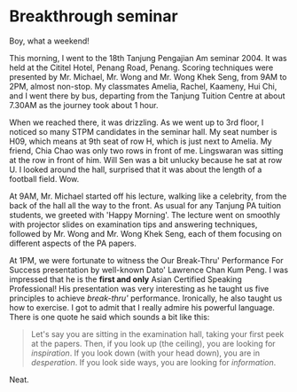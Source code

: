 Breakthrough seminar
===

Boy, what a weekend!

This morning, I went to the 18th Tanjung <span lang="ms">Pengajian Am</span> seminar 2004. It was held at the Cititel Hotel, Penang Road, Penang. Scoring techniques were presented by Mr. Michael, Mr. Wong and Mr. Wong Khek Seng, from 9AM to 2PM, almost non-stop. My classmates Amelia, Rachel, Kaameny, Hui Chi, and I went there by bus, departing from the Tanjung Tuition Centre at about 7.30AM as the journey took about 1 hour.

When we reached there, it was drizzling. As we went up to 3rd floor, I noticed so many STPM candidates in the seminar hall. My seat number is H09, which means at 9th seat of row H, which is just next to Amelia. My friend, Chia Chao was only two rows in front of me. Lingswaran was sitting at the row in front of him. Will Sen was a bit unlucky because he sat at row U. I looked around the hall, surprised that it was about the length of a football field. Wow.

At 9AM, Mr. Michael started off his lecture, walking like a celebrity, from the back of the hall all the way to the front. As usual for any Tanjung PA tuition students, we greeted with 'Happy Morning'. The lecture went on smoothly with projector slides on examination tips and answering techniques, followed by Mr. Wong and Mr. Wong Khek Seng, each of them focusing on different aspects of the PA papers.

At 1PM, we were fortunate to witness the Our Break-Thru' Performance For Success presentation by well-known Dato' Lawrence Chan Kum Peng. I was impressed that he is the **first and only** Asian Certified Speaking Professional! His presentation was very interesting as he taught us five principles to achieve *break-thru'* performance. Ironically, he also taught us how to exercise. I got to admit that I really admire his powerful language. There is one quote he said which sounds a bit like this:

> Let's say you are sitting in the examination hall, taking your first peek at the papers. Then, if you look up (the ceiling), you are looking for *inspiration*. If you look down (with your head down), you are in *desperation*. If you look side ways, you are looking for *information*.

Neat.
